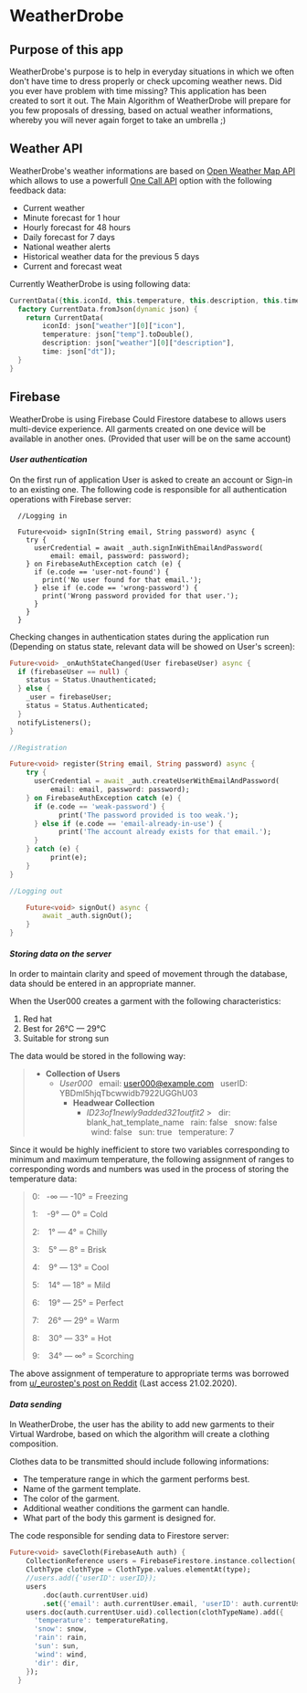 # **WeatherDrobe**

## Purpose of this app

WeatherDrobe's purpose is to help in everyday situations in which we often don't have time to dress properly or check upcoming weather news. Did you ever have problem with time missing? This application has been created to sort it out. The Main Algorithm of WeatherDrobe will prepare for you few proposals of dressing, based on actual weather informations, whereby you will never again forget to take an umbrella ;)

## Weather API

WeatherDrobe's weather informations are based on [Open Weather Map API](https://openweathermap.org/api) which allows to use a powerfull [One Call API](https://openweathermap.org/api/one-call-api) option with the following feedback data:
* Current weather
* Minute forecast for 1 hour
* Hourly forecast for 48 hours
* Daily forecast for 7 days
* National weather alerts
* Historical weather data for the previous 5 days
* Current and forecast weat

Currently WeatherDrobe is using following data:
```dart
CurrentData({this.iconId, this.temperature, this.description, this.time});
  factory CurrentData.fromJson(dynamic json) {
    return CurrentData(
        iconId: json["weather"][0]["icon"],
        temperature: json["temp"].toDouble(),
        description: json["weather"][0]["description"],
        time: json["dt"]);
  }
}
```
## Firebase

WeatherDrobe is using Firebase Could Firestore databese to allows users multi-device experience. All garments created on one device will be available in another ones. (Provided that user will be on the same account)

#### *User authentication*

On the first run of application User is asked to create an account or Sign-in to an existing one. The following code is responsible for all authentication operations with Firebase server:


```
  //Logging in
  
  Future<void> signIn(String email, String password) async {
    try {
      userCredential = await _auth.signInWithEmailAndPassword(
          email: email, password: password);
    } on FirebaseAuthException catch (e) {
      if (e.code == 'user-not-found') {
        print('No user found for that email.');
      } else if (e.code == 'wrong-password') {
        print('Wrong password provided for that user.');
      }
    }
  }
```
Checking changes in authentication states during the application run (Depending on status state, relevant data will be showed on User's screen):
    
  ```dart
Future<void> _onAuthStateChanged(User firebaseUser) async {
    if (firebaseUser == null) {
      status = Status.Unauthenticated;
    } else {
      _user = firebaseUser;
      status = Status.Authenticated;
    }
    notifyListeners();
  }
```

```dart
//Registration

Future<void> register(String email, String password) async {
    try {
      userCredential = await _auth.createUserWithEmailAndPassword(
          email: email, password: password);
    } on FirebaseAuthException catch (e) {
      if (e.code == 'weak-password') {
            print('The password provided is too weak.');
      } else if (e.code == 'email-already-in-use') {
            print('The account already exists for that email.');
      }
    } catch (e) {
          print(e);
    }
}

//Logging out

    Future<void> signOut() async {
        await _auth.signOut();
    }
}
```
#### *Storing data on the server*

In order to maintain clarity and speed of movement through the database, data should be entered in an appropriate manner.

When the User000 creates a garment with the following characteristics: 
1. Red hat
2. Best for 26°C — 29°C
3. Suitable for strong sun

The data would be stored in the following way:

> * **Collection of Users**
>     - *User000*
>       email: user000@example.com
>       userID: YBDml5hjqTbcwwidb7922UGGhU03
>         -  **Headwear Collection**
>             -  *ID23of1newly9added321outfit2*
    >               dir: blank_hat_template_name
>                   rain: false
>                   snow: false
>                   wind: false
>                   sun: true
>                   temperature: 7
            
Since it would be highly inefficient to store two variables corresponding to minimum and maximum temperature, the following assignment of ranges to corresponding words and numbers was used in the process of storing the temperature data:
> 0:    -∞ — -10° = Freezing 
> 
> 1:     -9° — 0° = Cold 
> 
> 2:    1° — 4° = Chilly
> 
> 3:     5° — 8° = Brisk
> 
> 4:     9° — 13° = Cool
> 
> 5:    14° — 18° = Mild
> 
> 6:    19° — 25° = Perfect
> 
> 7:    26° — 29° = Warm
> 
> 8:    30° — 33° = Hot
> 
> 9:    34° — ∞° = Scorching

The above assignment of temperature to appropriate terms was borrowed from [u/_eurostep's post on Reddit](https://www.reddit.com/r/EnglishLearning/comments/7o8rdm/the_definitive_scale_of_english_adjectives_to/) (Last access 21.02.2020).

#### *Data sending*

In WeatherDrobe, the user has the ability to add new garments to their Virtual Wardrobe, based on which the algorithm will create a clothing composition.

Clothes data to be transmitted should include following informations:
* The temperature range in which the garment performs best.
* Name of the garment template.
* The color of the garment.
* Additional weather conditions the garment can handle.
* What part of the body this garment is designed for.

The code responsible for sending data to Firestore server:
```dart
Future<void> saveCloth(FirebaseAuth auth) {
    CollectionReference users = FirebaseFirestore.instance.collection('users');
    ClothType clothType = ClothType.values.elementAt(type);
    //users.add({'userID': userID});
    users
        .doc(auth.currentUser.uid)
        .set({'email': auth.currentUser.email, 'userID': auth.currentUser.uid});
    users.doc(auth.currentUser.uid).collection(clothTypeName).add({
      'temperature': temperatureRating,
      'snow': snow,
      'rain': rain,
      'sun': sun,
      'wind': wind,
      'dir': dir,
    });
  }
```